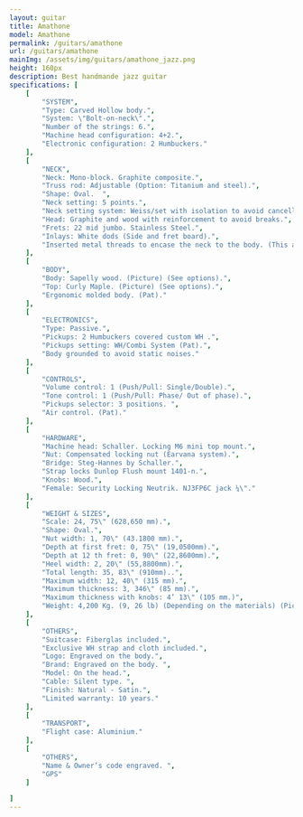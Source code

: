 ```yaml
---
layout: guitar
title: Amathone
model: Amathone
permalink: /guitars/amathone
url: /guitars/amathone
mainImg: /assets/img/guitars/amathone_jazz.png
height: 160px
description: Best handmande jazz guitar
specifications: [
    [
        "SYSTEM",
        "Type: Carved Hollow body.",
        "System: \"Bolt-on-neck\".",
        "Number of the strings: 6.",
        "Machine head configuration: 4+2.",
        "Electronic configuration: 2 Humbuckers."
    ],
    [
        "NECK",
        "Neck: Mono-block. Graphite composite.",
        "Truss rod: Adjustable (Option: Titanium and steel).",
        "Shape: Oval.  ",
        "Neck setting: 5 points.",
        "Neck setting system: Weiss/set with isolation to avoid cancellation frequencies (Pat).",
        "Head: Graphite and wood with reinforcement to avoid breaks.",
        "Frets: 22 mid jumbo. Stainless Steel.",
        "Inlays: White dods (Side and fret board).",
        "Inserted metal threads to encase the neck to the body. (This allows the disassembling so many times as necessary without damaging the neck)."
    ],
    [
        "BODY",
        "Body: Sapelly wood. (Picture) (See options).",
        "Top: Curly Maple. (Picture) (See options).",
        "Ergonomic molded body. (Pat)."
    ],
    [
        "ELECTRONICS",
        "Type: Passive.",
        "Pickups: 2 Humbuckers covered custom WH .",
        "Pickups setting: WH/Combi System (Pat).",
        "Body grounded to avoid static noises."
    ],
    [
        "CONTROLS",
        "Volume control: 1 (Push/Pull: Single/Double).",
        "Tone control: 1 (Push/Pull: Phase/ Out of phase).",
        "Pickups selector: 3 positions. ",
        "Air control. (Pat)."
    ],
    [
        "HARDWARE",
        "Machine head: Schaller. Locking M6 mini top mount.",
        "Nut: Compensated locking nut (Earvana system).",
        "Bridge: Steg-Hannes by Schaller.",
        "Strap locks Dunlop Flush mount 1401-n.",
        "Knobs: Wood.",
        "Female: Security Locking Neutrik. NJ3FP6C jack ¼\"."
    ],
    [
        "WEIGHT & SIZES",
        "Scale: 24, 75\" (628,650 mm).",
        "Shape: Oval.",
        "Nut width: 1, 70\" (43.1800 mm).",
        "Depth at first fret: 0, 75\" (19,0500mm).",
        "Depth at 12 th fret: 0, 90\" (22,8600mm).",
        "Heel width: 2, 20\" (55,8800mm).",
        "Total length: 35, 83\" (910mm)..",
        "Maximum width: 12, 40\" (315 mm).",
        "Maximum thickness: 3, 346\" (85 mm).",
        "Maximum thickness with knobs: 4’ 13\" (105 mm.)",
        "Weight: 4,200 Kg. (9, 26 lb) (Depending on the materials) (Picture).",
    ],
    [
        "OTHERS",
        "Suitcase: Fiberglas included.",
        "Exclusive WH strap and cloth included.",
        "Logo: Engraved on the body.",
        "Brand: Engraved on the body. ",
        "Model: On the head.",
        "Cable: Silent type. ",
        "Finish: Natural - Satin.",
        "Limited warranty: 10 years."
    ],
    [
        "TRANSPORT",
        "Flight case: Aluminium."
    ],
    [
        "OTHERS",
        "Name & Owner’s code engraved. ",
        "GPS"
    ]

]
---
```


